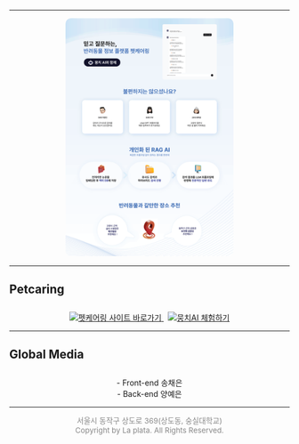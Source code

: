 
---

<div align="center">
  <img src="images/poster2.gif" alt="장소 추천 서비스" width="60%" style="border-radius: 10px;"/>
</div>



---

## Petcaring
<div align="center" style="margin-top: 2em;">
  <a href="http://petcaring.site/" target="_blank">
    <img src="https://img.shields.io/badge/펫케어링-바로가기-3c7be4?style=for-the-badge" alt="펫케어링 사이트 바로가기" />
  </a>
  &nbsp;
  <a href="http://43.202.9.123/html/chat/chatbot.html" target="_blank">
    <img src="https://img.shields.io/badge/뭉치AI-체험하기-0d0e3f?style=for-the-badge" alt="뭉치AI 체험하기" />
  </a>
</div>

---

## Global Media
<div align="center" style="margin-top: 2em;">
  - Front-end 송채은 <br>
  - Back-end 양예은
</div>

---


<div align="center" style="color:#888; font-size:0.95em;">
서울시 동작구 상도로 369(상도동, 숭실대학교) <br>
Copyright by La plata. All Rights Reserved.
</div>
